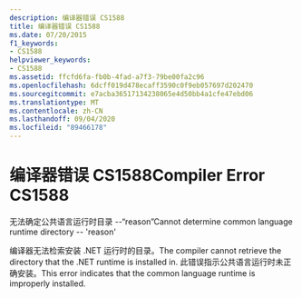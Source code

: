 ```yaml
---
description: 编译器错误 CS1588
title: 编译器错误 CS1588
ms.date: 07/20/2015
f1_keywords:
- CS1588
helpviewer_keywords:
- CS1588
ms.assetid: ffcfd6fa-fb0b-4fad-a7f3-79be00fa2c96
ms.openlocfilehash: 6dcff019d478ecaff3590c0f9eb057697d202470
ms.sourcegitcommit: e7acba36517134238065e4d50bb4a1cfe47ebd06
ms.translationtype: MT
ms.contentlocale: zh-CN
ms.lasthandoff: 09/04/2020
ms.locfileid: "89466178"
---
```

# <a name="compiler-error-cs1588"></a><span data-ttu-id="2caf0-103">编译器错误 CS1588</span><span class="sxs-lookup"><span data-stu-id="2caf0-103">Compiler Error CS1588</span></span>
<span data-ttu-id="2caf0-104">无法确定公共语言运行时目录 --“reason”</span><span class="sxs-lookup"><span data-stu-id="2caf0-104">Cannot determine common language runtime directory -- 'reason'</span></span>  
  
 <span data-ttu-id="2caf0-105">编译器无法检索安装 .NET 运行时的目录。</span><span class="sxs-lookup"><span data-stu-id="2caf0-105">The compiler cannot retrieve the directory that the .NET runtime is installed in.</span></span> <span data-ttu-id="2caf0-106">此错误指示公共语言运行时未正确安装。</span><span class="sxs-lookup"><span data-stu-id="2caf0-106">This error indicates that the common language runtime is improperly installed.</span></span>
